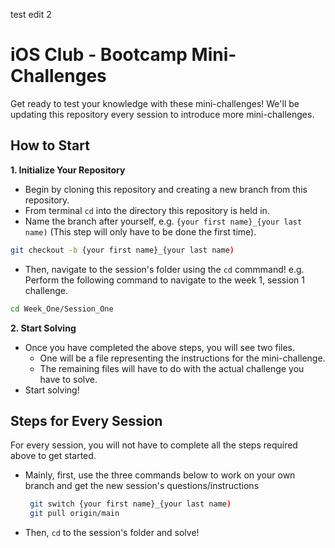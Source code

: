 test edit 2
# iOS Club - Bootcamp Mini-Challenges

Get ready to test your knowledge with these mini-challenges! We'll be updating this repository every session to introduce more mini-challenges.

## How to Start

**1. Initialize Your Repository**
   - Begin by cloning this repository and creating a new branch from this repository.
   - From terminal `cd` into the directory this repository is held in. 
   - Name the branch after yourself, e.g. `{your first name}_{your last name)` (This step will only have to be done the first time).
   ```bash
   git checkout -b {your first name}_{your last name)
   ```
   - Then, navigate to the session's folder using the `cd` commmand! e.g. Perform the following command to navigate to the week 1, session 1 challenge.
   ```bash
   cd Week_One/Session_One
   ```
   
**2. Start Solving**
   - Once you have completed the above steps, you will see two files. 
     - One will be a file representing the instructions for the mini-challenge.
     - The remaining files will have to do with the actual challenge you have to solve.
  - Start solving!

## Steps for Every Session

For every session, you will not have to complete all the steps required above to get started.
- Mainly, first, use the three commands below to work on your own branch and get the new session's questions/instructions
  ```bash
   git switch {your first name}_{your last name)
   git pull origin/main
   ```
- Then, `cd` to the session's folder and solve!



